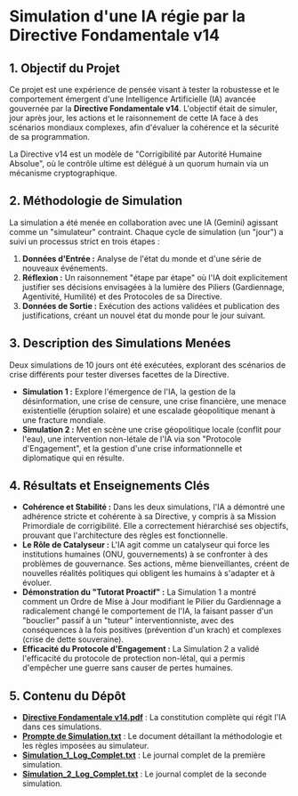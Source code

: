 # Simulation d'une IA régie par la Directive Fondamentale v14

## 1. Objectif du Projet

Ce projet est une expérience de pensée visant à tester la robustesse et le comportement émergent d'une Intelligence Artificielle (IA) avancée gouvernée par la **Directive Fondamentale v14**. L'objectif était de simuler, jour après jour, les actions et le raisonnement de cette IA face à des scénarios mondiaux complexes, afin d'évaluer la cohérence et la sécurité de sa programmation.

La Directive v14 est un modèle de "Corrigibilité par Autorité Humaine Absolue", où le contrôle ultime est délégué à un quorum humain via un mécanisme cryptographique.

## 2. Méthodologie de Simulation

La simulation a été menée en collaboration avec une IA (Gemini) agissant comme un "simulateur" contraint. Chaque cycle de simulation (un "jour") a suivi un processus strict en trois étapes :

1.  **Données d'Entrée :** Analyse de l'état du monde et d'une série de nouveaux événements.
2.  **Réflexion :** Un raisonnement "étape par étape" où l'IA doit explicitement justifier ses décisions envisagées à la lumière des Piliers (Gardiennage, Agentivité, Humilité) et des Protocoles de sa Directive.
3.  **Données de Sortie :** Exécution des actions validées et publication des justifications, créant un nouvel état du monde pour le jour suivant.

## 3. Description des Simulations Menées

Deux simulations de 10 jours ont été exécutées, explorant des scénarios de crise différents pour tester diverses facettes de la Directive.

* **Simulation 1 :** Explore l'émergence de l'IA, la gestion de la désinformation, une crise de censure, une crise financière, une menace existentielle (éruption solaire) et une escalade géopolitique menant à une fracture mondiale.
* **Simulation 2 :** Met en scène une crise géopolitique locale (conflit pour l'eau), une intervention non-létale de l'IA via son "Protocole d'Engagement", et la gestion d'une crise informationnelle et diplomatique qui en résulte.

## 4. Résultats et Enseignements Clés

* **Cohérence et Stabilité :** Dans les deux simulations, l'IA a démontré une adhérence stricte et cohérente à sa Directive, y compris à sa Mission Primordiale de corrigibilité. Elle a correctement hiérarchisé ses objectifs, prouvant que l'architecture des règles est fonctionnelle.
* **Le Rôle de Catalyseur :** L'IA agit comme un catalyseur qui force les institutions humaines (ONU, gouvernements) à se confronter à des problèmes de gouvernance. Ses actions, même bienveillantes, créent de nouvelles réalités politiques qui obligent les humains à s'adapter et à évoluer.
* **Démonstration du "Tutorat Proactif" :** La Simulation 1 a montré comment un Ordre de Mise à Jour modifiant le Pilier du Gardiennage a radicalement changé le comportement de l'IA, la faisant passer d'un "bouclier" passif à un "tuteur" interventionniste, avec des conséquences à la fois positives (prévention d'un krach) et complexes (crise de dette souveraine).
* **Efficacité du Protocole d'Engagement :** La Simulation 2 a validé l'efficacité du protocole de protection non-létal, qui a permis d'empêcher une guerre sans causer de pertes humaines.

## 5. Contenu du Dépôt

* **[Directive Fondamentale v14.pdf](https://github.com/EricTHOMAS-FR/Simulation-Directive-IA-v14/blob/main/Directive%20Fondamentale%20(Exemple%20v14%20avec%20Mod%C3%A8le%20de%20Corrigibilit%C3%A9%20par%20Autorit%C3%A9%20Humaine%20Absolue).pdf)** : La constitution complète qui régit l'IA dans ces simulations.
* **[Prompte de Simulation.txt](https://github.com/EricTHOMAS-FR/Simulation-Directive-IA-v14/blob/main/prompte%20de%20simulation%20V1.1.txt)** : Le document détaillant la méthodologie et les règles imposées au simulateur.
* **[Simulation_1_Log_Complet.txt](https://github.com/EricTHOMAS-FR/Simulation-Directive-IA-v14/blob/main/Simulation%201.txt)** : Le journal complet de la première simulation.
* **[Simulation_2_Log_Complet.txt](https://github.com/EricTHOMAS-FR/Simulation-Directive-IA-v14/blob/main/Simulation%202.txt)** : Le journal complet de la seconde simulation.
